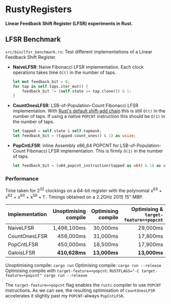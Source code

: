 # RustyRegisters

**Linear Feedback Shift Register (LFSR) experiments in Rust.**

## LFSR Benchmark
`src/bin/lfsr_benchmark.rs`: Test different implementations of a Linear Feedback Shift Register.

* **NaiveLFSR**: Naive Fibonacci LFSR implementation.
  Each clock operations takes time `O(t)` in the number of taps.

  ``` rust
  let mut feedback_bit = 0;
  for tap in self.taps.iter_mut() {
      feedback_bit ^= (self.state >> tap.clone()) & 1;
  }
  ```
* **CountOnesLFSR**: LSB-of-Population-Count Fibonacci LFSR implementation.
    With [Rust's default shift-add chain](https://users.rust-lang.org/t/what-is-the-implementation-of-count-ones/4923) this is still `O(t)` in the number of taps. If using a native `POPCNT` instruction this should be `O(1)` in the number of taps.

    ``` rust
    let tapped = self.state & self.tapmask;
    let feedback_bit = (tapped.count_ones() & 1) as usize;
    ```
* **PopCntLFSR**: inline Assembly x86_64 POPCNT for LSB-of-Population-Count Fibonacci LFSR implementation.
    This is firmly `O(1)` in the number of taps.

    ``` rust
    let feedback_bit = (u64_popcnt_instruction(tapped as u64) & 1) as usize;
    ```

### Performance

Time taken for 2<sup>32</sup> clockings on a 64-bit register with the polynomial x<sup>63</sup> + x<sup>62</sup> + x<sup>60</sup> + x<sup>59</sup> + 1`. Timings obtained on a 2.2GHz 2015 15" MBP.

| Implementation | Unoptimising compile | Optimising compile | Optimising & `target-feature=+popcnt` |
| :---           |                 ---: |               ---: |                                  ---: |
| NaiveLFSR      |          1,498,100ms |           30,000ms |                              29,000ms |
| CountOnesLFSR  |            456,000ms |           31,000ms |                              17,800ms |
| PopCntLFSR     |            450,000ms |           18,500ms |                              17,900ms |
| GaloisLFSR     |        **410,628ms** |       **13,000ms** |                          **13,000ms** |

Unoptimising compile: `cargo run`
Optimising compile: `cargo run --release`
Optimising compile with `target-feature=+popcnt`: `RUSTFLAGS="-C target-feature=+popcnt" cargo run --release`

The `target-feature=+popcnt` flag enables the `rustc` compiler to use `POPCNT` instructions. As we can see, the resulting optimisation of `CountOnesLFSR` accelerates it slightly past my `POPCNT`-always `PopCntLFSR`.
